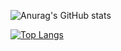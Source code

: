 ![Anurag's GitHub stats](https://github-readme-stats.vercel.app/api?username=x-xuhxun&show_icons=true&theme=graywhite)

[![Top Langs](https://github-readme-stats.vercel.app/api/top-langs/?username=x-xuhxun&layout=compact)](https://github.com/anuraghazra/github-readme-stats)

<!--
**x-xuhxun/x-xuhxun** is a ✨ _special_ ✨ repository because its `README.md` (this file) appears on your GitHub profile.

